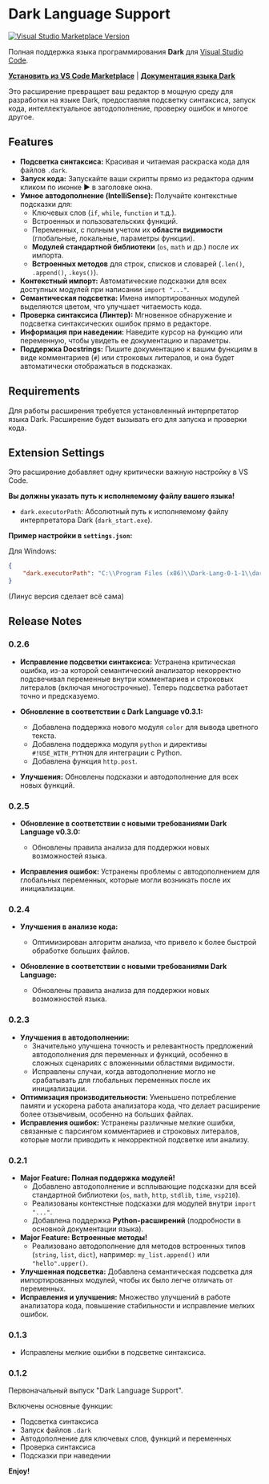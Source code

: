 # Dark Language Support

[![Visual Studio Marketplace Version](https://vsp210.gallerycdn.vsassets.io/extensions/vsp210/dark-lang/0.1.3/1754914792639/Microsoft.VisualStudio.Services.Icons.Default)](https://marketplace.visualstudio.com/items?itemName=vsp210.dark-lang)

Полная поддержка языка программирования **Dark** для [Visual Studio Code](https://code.visualstudio.com/).

**[Установить из VS Code Marketplace](https://marketplace.visualstudio.com/items?itemName=vsp210.dark-lang)** | **[Документация языка Dark](https://vsp210.ru/dark-lang/)**

Это расширение превращает ваш редактор в мощную среду для разработки на языке Dark, предоставляя подсветку синтаксиса, запуск кода, интеллектуальное автодополнение, проверку ошибок и многое другое.

## Features

*   **Подсветка синтаксиса:** Красивая и читаемая раскраска кода для файлов `.dark`.
*   **Запуск кода:** Запускайте ваши скрипты прямо из редактора одним кликом по иконке ▶ в заголовке окна.
*   **Умное автодополнение (IntelliSense):** Получайте контекстные подсказки для:
    *   Ключевых слов (`if`, `while`, `function` и т.д.).
    *   Встроенных и пользовательских функций.
    *   Переменных, с полным учетом их **области видимости** (глобальные, локальные, параметры функции).
    *   **Модулей стандартной библиотеки** (`os`, `math` и др.) после их импорта.
    *   **Встроенных методов** для строк, списков и словарей (`.len()`, `.append()`, `.keys()`).
*   **Контекстный импорт:** Автоматические подсказки для всех доступных модулей при написании `import "..."`.
*   **Семантическая подсветка:** Имена импортированных модулей выделяются цветом, что улучшает читаемость кода.
*   **Проверка синтаксиса (Линтер):** Мгновенное обнаружение и подсветка синтаксических ошибок прямо в редакторе.
*   **Информация при наведении:** Наведите курсор на функцию или переменную, чтобы увидеть ее документацию и параметры.
*   **Поддержка Docstrings:** Пишите документацию к вашим функциям в виде комментариев (`#`) или строковых литералов, и она будет автоматически отображаться в подсказках.

## Requirements

Для работы расширения требуется установленный интерпретатор языка Dark. Расширение будет вызывать его для запуска и проверки кода.

## Extension Settings

Это расширение добавляет одну критически важную настройку в VS Code.

**Вы должны указать путь к исполняемому файлу вашего языка!**

*   `dark.executorPath`: Абсолютный путь к исполняемому файлу интерпретатора Dark (`dark_start.exe`).

**Пример настройки в `settings.json`:**

Для Windows:
```json
{
    "dark.executorPath": "C:\\Program Files (x86)\\Dark-Lang-0-1-1\\dark_start.exe"
}
```
(Линус версия сделает всё сама)

## Release Notes

### 0.2.6
*   **Исправление подсветки синтаксиса:** Устранена критическая ошибка, из-за которой семантический анализатор некорректно подсвечивал переменные внутри комментариев и строковых литералов (включая многострочные). Теперь подсветка работает точно и предсказуемо.

*   **Обновление в соответствии с Dark Language v0.3.1:**
    *   Добавлена поддержка нового модуля `color` для вывода цветного текста.
    *   Добавлена поддержка модуля `python` и директивы `#!USE_WITH_PYTHON` для интеграции с Python.
    *   Добавлена функция `http.post`.
*   **Улучшения:** Обновлены подсказки и автодополнение для всех новых функций.

### 0.2.5
*   **Обновление в соответствии с новыми требованиями Dark Language v0.3.0:**
    *   Обновлены правила анализа для поддержки новых возможностей языка.

*   **Исправления ошибок:** Устранены проблемы с автодополнением для глобальных переменных, которые могли возникать после их инициализации.

### 0.2.4
*   **Улучшения в анализе кода:**
    *   Оптимизирован алгоритм анализа, что привело к более быстрой обработке больших файлов.

*   **Обновление в соответствии с новыми требованиями Dark Language:**
    *   Обновлены правила анализа для поддержки новых возможностей языка.

### 0.2.3
*   **Улучшения в автодополнении:**
    *   Значительно улучшена точность и релевантность предложений автодополнения для переменных и функций, особенно в сложных сценариях с вложенными областями видимости.
    *   Исправлены случаи, когда автодополнение могло не срабатывать для глобальных переменных после их инициализации.
*   **Оптимизация производительности:** Уменьшено потребление памяти и ускорена работа анализатора кода, что делает расширение более отзывчивым, особенно на больших файлах.
*   **Исправления ошибок:** Устранены различные мелкие ошибки, связанные с парсингом комментариев и строковых литералов, которые могли приводить к некорректной подсветке или анализу.

### 0.2.1

*   **Major Feature: Полная поддержка модулей!**
    *   Добавлено автодополнение и всплывающие подсказки для всей стандартной библиотеки (`os`, `math`, `http`, `stdlib`, `time`, `vsp210`).
    *   Реализованы контекстные подсказки для модулей внутри `import "..."`.
    *   Добавлена поддержка **Python-расширений** (подробности в основной документации языка).
*   **Major Feature: Встроенные методы!**
    *   Реализовано автодополнение для методов встроенных типов (`string`, `list`, `dict`), например: `my_list.append()` или `"hello".upper()`.
*   **Улучшенная подсветка:** Добавлена семантическая подсветка для импортированных модулей, чтобы их было легче отличать от переменных.
*   **Исправления и улучшения:** Множество улучшений в работе анализатора кода, повышение стабильности и исправление мелких ошибок.

### 0.1.3

* Исправлены мелкие ошибки в подсветке синтаксиса.

### 0.1.2

Первоначальный выпуск "Dark Language Support".

Включены основные функции:
* Подсветка синтаксиса
* Запуск файлов `.dark`
* Автодополнение для ключевых слов, функций и переменных
* Проверка синтаксиса
* Подсказки при наведении

**Enjoy!**
